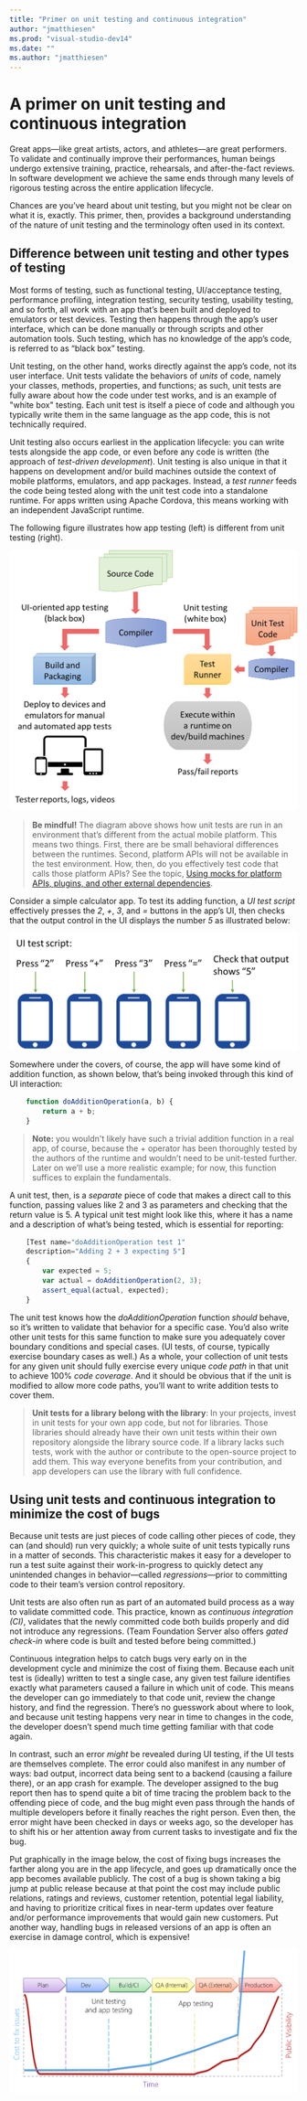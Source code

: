 ```yaml
---
title: "Primer on unit testing and continuous integration"
author: "jmatthiesen"
ms.prod: "visual-studio-dev14"
ms.date: ""
ms.author: "jmatthiesen"
---
```


# A primer on unit testing and continuous integration
Great apps—like great artists, actors, and athletes—are great performers. To validate and continually improve their performances, human beings undergo extensive training, practice, rehearsals, and after-the-fact reviews. In software development we achieve the same ends through many levels of rigorous testing across the entire application lifecycle.

Chances are you’ve heard about unit testing, but you might not be clear on what it is, exactly. This primer, then, provides a background understanding of the nature of unit testing and the terminology often used in its context.

## Difference between unit testing and other types of testing

Most forms of testing, such as functional testing, UI/acceptance testing, performance profiling, integration testing, security testing, usability testing, and so forth, all work with an app that’s been built and deployed to emulators or test devices. Testing then happens through the app’s user interface, which can be done manually or through scripts and other automation tools. Such testing, which has no knowledge of the app’s code, is referred to as “black box” testing.

Unit testing, on the other hand, works directly against the app’s code, not its user interface. Unit tests validate the behaviors of *units* of code, namely your classes, methods, properties, and functions; as such, unit tests are fully aware about how the code under test works, and is an example of "white box" testing. Each unit test is itself a piece of code and although you typically write them in the same language as the app code, this is not technically required. 

Unit testing also occurs earliest in the application lifecycle: you can write tests alongside the app code, or even before any code is written (the approach of *test-driven development*). Unit testing is also unique in that it happens on development and/or build machines outside the context of mobile platforms, emulators, and app packages. Instead, a *test runner* feeds the code being tested along with the unit test code into a standalone runtime. For apps written using Apache Cordova, this means working with an independent JavaScript runtime.

The following figure illustrates how app testing (left) is different from unit testing (right).

![App testing vs. unit testing](media/primer/01-app-unit-testing.png)

>**Be mindful!** The diagram above shows how unit tests are run in an environment that’s different from the actual mobile platform. This means two things. First, there are be small behavioral differences between the runtimes. Second, platform APIs will not be available in the test environment. How, then, do you effectively test code that calls those platform APIs? See the topic, [Using mocks for platform APIs, plugins, and other external dependencies](unit-test-mocking.md).

Consider a simple calculator app. To test its adding function, a *UI test script* effectively presses the *2*, *+*, *3*, and *=* buttons in the app’s UI, then checks that the output control in the UI displays the number *5* as illustrated below:

![UI testing a simple app](media/primer/02-ui-testing.png)

Somewhere under the covers, of course, the app will have some kind of addition function, as shown below, that’s being invoked through this kind of UI interaction:

```javascript
	function doAdditionOperation(a, b) {
	    return a + b;
	}
```

>**Note:** you wouldn't likely have such a trivial addition function in a real app, of course, because the + operator has been thoroughly tested by the authors of the runtime and wouldn’t need to be unit-tested further. Later on we’ll use a more realistic example; for now, this function suffices to explain the fundamentals.

A unit test, then, is a *separate* piece of code that makes a direct call to this function, passing values like 2 and 3 as parameters and checking that the return value is 5. A typical unit test might look like this, where it has a name and a description of what’s being tested, which is essential for reporting:

```javascript
	[Test name="doAdditionOperation test 1"
    description="Adding 2 + 3 expecting 5"]
    {
	    var expected = 5;
        var actual = doAdditionOperation(2, 3);
        assert_equal(actual, expected);
	}
```

The unit test knows how the *doAdditionOperation* function *should* behave, so it’s written to validate that behavior for a specific case. You’d also write other unit tests for this same function to make sure you adequately cover boundary conditions and special cases. (UI tests, of course, typically exercise boundary cases as well.) As a whole, your collection of unit tests for any given unit should fully exercise every unique *code path* in that unit to achieve 100% *code coverage*. And it should be obvious that if the unit is modified to allow more code paths, you’ll want to write addition tests to cover them.

>**Unit tests for a library belong with the library**: In your projects, invest in unit tests for your own app code, but not for libraries. Those libraries should already have their own unit tests within their own repository alongside the library source code. If a library lacks such tests, work with the author or contribute to the open-source project to add them. This way everyone benefits from your contribution, and app developers can use the library with full confidence.

## Using unit tests and continuous integration to minimize the cost of bugs

Because unit tests are just pieces of code calling other pieces of code, they can (and should) run very quickly; a whole suite of unit tests typically runs in a matter of seconds. This characteristic makes it easy for a developer to run a test suite against their work-in-progress to quickly detect any unintended changes in behavior—called *regressions*—prior to committing code to their team’s version control repository.

Unit tests are also often run as part of an automated build process as a way to validate committed code. This practice, known as *continuous integration (CI)*, validates that the newly committed code both builds properly and did not introduce any regressions. (Team Foundation Server also offers *gated check-in* where code is built and tested before being committed.)

Continuous integration helps to catch bugs very early on in the development cycle and minimize the cost of fixing them. Because each unit test is (ideally) written to test a single case, any given test failure identifies exactly what parameters caused a failure in which unit of code. This means the developer can go immediately to that code unit, review the change history, and find the regression. There’s no guesswork about where to look, and because unit testing happens very near in time to changes in the code, the developer doesn’t spend much time getting familiar with that code again.

In contrast, such an error *might* be revealed during UI testing, if the UI tests are themselves complete. The error could also manifest in any number of ways: bad output, incorrect data being sent to a backend (causing a failure there), or an app crash for example. The developer assigned to the bug report then has to spend quite a bit of time tracing the problem back to the offending piece of code, and the bug might even pass through the hands of multiple developers before it finally reaches the right person. Even then, the error might have been checked in days or weeks ago, so the developer has to shift his or her attention away from current tasks to investigate and fix the bug.

Put graphically in the image below, the cost of fixing bugs increases the farther along you are in the app lifecycle, and goes up dramatically once the app becomes available publicly. The cost of a bug is shown taking a big jump at public release because at that point the cost may include public relations, ratings and reviews, customer retention, potential legal liability, and having to prioritize critical fixes in near-term updates over feature and/or performance improvements that would gain new customers. Put another way, handling bugs in released versions of an app is often an exercise in damage control, which is expensive!

![The cost of bugs over time](media/primer/03-bug-cost-over-time.png)
